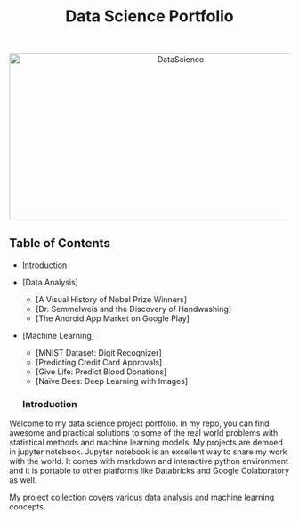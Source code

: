 <h1 align="center"> Data Science Portfolio </h1> <br>
<p align="center">
    <img alt="DataScience" title="DataScience" src="https://www.kdnuggets.com/wp-content/uploads/data-science-parts.jpg" width="600" height="300">
  </a>
</p>

## Table of Contents
- [Introduction](#introduction)

- [Data Analysis]
  - [A Visual History of Nobel Prize Winners]
  - [Dr. Semmelweis and the Discovery of Handwashing]
  - [The Android App Market on Google Play]
  
- [Machine Learning]
  - [MNIST Dataset: Digit Recognizer]
  - [Predicting Credit Card Approvals]
  - [Give Life: Predict Blood Donations]
  - [Naïve Bees: Deep Learning with Images]
  
  
  ### Introduction
Welcome to my data science project portfolio. In my repo, you can find awesome and practical solutions to some of the real world problems with statistical methods and machine learning models. My projects are demoed in jupyter notebook. Jupyter notebook is an excellent way to share my work with the world. It comes with markdown and interactive python environment and it is portable to other platforms like Databricks and Google Colaboratory as well.

My project collection covers various data analysis and machine learning concepts.

